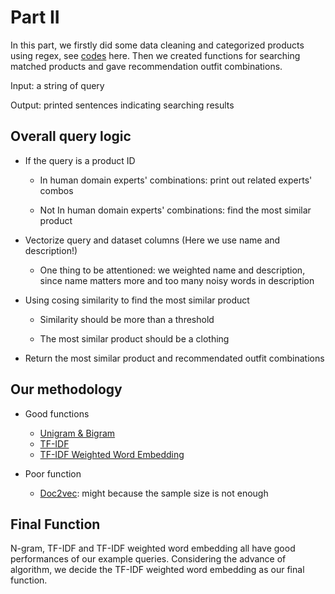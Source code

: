 # Part II

In this part, we firstly did some data cleaning and categorized products using regex, see [codes](https://github.com/liyue34673/DSO_560_NLP_Project_2021_Black/blob/main/PART%20II/Part%20II_Data%20Cleaning%20and%20Preprocessing.ipynb) here. Then we created functions for searching matched products and gave recommendation outfit combinations.

Input: a string of query

Output: printed sentences indicating searching results

## Overall query logic

* If the query is a product ID
 
  * In human domain experts' combinations: print out related experts' combos
  
  * Not In human domain experts' combinations: find the most similar product

* Vectorize query and dataset columns (Here we use name and description!)
  
  * One thing to be attentioned: we weighted name and description, since name matters more and too many noisy words in description

* Using cosing similarity to find the most similar product

  * Similarity should be more than a threshold

  * The most similar product should be a clothing

* Return the most similar product and recommendated outfit combinations

## Our methodology

* Good functions
  * [Unigram & Bigram](https://github.com/liyue34673/DSO_560_NLP_Project_2021_Black/blob/main/PART%20II/PART%20II_Function_Unigram%26Bigram.ipynb)
  * [TF-IDF](https://github.com/liyue34673/DSO_560_NLP_Project_2021_Black/blob/main/PART%20II/Part%20II_Function_TF_IDF.ipynb)
  * [TF-IDF Weighted Word Embedding](https://github.com/liyue34673/DSO_560_NLP_Project_2021_Black/blob/main/PART%20II/Part%20II_Final_Function_TF-IDF%20Weighted%20Word%20Embedding.ipynb)

* Poor function
  * [Doc2vec](https://github.com/liyue34673/DSO_560_NLP_Project_2021_Black/blob/main/PART%20II/Part%20II_Function_Doc2vec.ipynb): might because the sample size is not enough

## Final Function

N-gram, TF-IDF and TF-IDF weighted word embedding all have good performances of our example queries. Considering the advance of algorithm, we decide the TF-IDF weighted word embedding as our final function.
